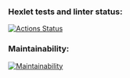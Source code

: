 ### Hexlet tests and linter status:
[![Actions Status](https://github.com/NadyaPod/frontend-project-46/workflows/hexlet-check/badge.svg)](https://github.com/NadyaPod/frontend-project-46/actions)

### Maintainability:
[![Maintainability](https://api.codeclimate.com/v1/badges/7df43570f95a790d1cfb/maintainability)](https://codeclimate.com/github/NadyaPod/frontend-project-46/maintainability)
